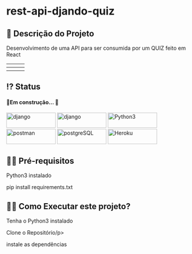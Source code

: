 
 <!-- Explicação do projeto -->
<h1 align="left">rest-api-djando-quiz</h1>
<h2 align="left"> 🧾 Descrição do Projeto</h2>
<p align="left"> Desenvolvimento de uma API para ser consumida por um QUIZ feito em React</p>
<table>
	<tbody>
		<tr>
			<th>  </th>
			<th>  </th>
			<th>  </th>
		</tr>
		<tr>
			<th> </th>
			<th>  </th>
			<th> </th>
		</tr>
	</tbody>
</table>

 <!-- Status do projeto -->
 <h2 align="left"> ⁉ Status </h2>
<h4 align="left"> 
	<p align="left">🚧Em construção... 🚧</p>
</h4>


<!-- Indice -->
<!--<p align="center">
 <a href="#objetivo">Objetivo</a> •
 <a href="#roadmap">Roadmap</a> • 
 <a href="#tecnologias">Tecnologias</a> • 
 <a href="#contribuicao">Contribuição</a> • 
 <a href="#licenc-a">Licença</a> • 
 <a href="#autor">Autor</a>
</p>-->

<!-- Tecnologias envolvidas -->
<div align="left" class='container'>
<div class="box" align="left" display='flex'>
		<a href="https://www.djangoproject.com/" target="_blank" align = "left"> <img src="https://img.shields.io/badge/Django-092E20?style=for-the-badge&logo=django&logoColor=white" alt="django" width="130" height="40"/></a>
		<a href="https://www.django-rest-framework.org/" target="_blank" align = "left"> <img src="https://img.shields.io/badge/DJANGO-REST-ff1709?style=for-the-badge&logo=django&logoColor=white&color=ff1709&labelColor=gray" alt="django" width="130" height="40"/></a>
		<a href="https://www.python.org/" target="_blank" align = "left"> <img src="https://img.shields.io/badge/Python-3776AB?style=for-the-badge&logo=python&logoColor=white" width="130" height="40" alt="Python3" /></a>
		<a href="https://www.postman.com/" target="_blank" align = "left"> <img src="https://img.shields.io/badge/Postman-FF6C37?style=for-the-badge&logo=Postman&logoColor=white" alt="postman" width="130" height="40"/></a>
		<a href="https://www.postgresql.org/" target="_blank" align = "left"> <img src="https://img.shields.io/badge/PostgreSQL-316192?style=for-the-badge&logo=postgresql&logoColor=white" alt="postgreSQL" width="130" height="40"/></a>
		<a href="https://www.heroku.com/" target="_blank" align = "left"> <img src="https://img.shields.io/badge/Heroku-430098?style=for-the-badge&logo=heroku&logoColor=white" alt="Heroku" width="130" height="40"/></a>
	</div>
</div>

<!-- Requirements -->
<div align="left" class='container'>
	<h2 align="left">👨‍💻 Pré-requisitos </h2>
	<p align="left">Python3 instalado</p>
  pip install requirements.txt
</div>



<!-- How to execute -->
<div align="left" class='container'>
	<h2 align="left">🏃‍♀️ Como Executar este projeto? </h2>
	<p align="left"> Tenha o Python3 instalado</p>
  <p align="left">Clone o Repositório/p>
  <p align="left">instale as dependências</p>

</div>

<!-- Resultados -->
<!-- Resultado API -->
<!-- <div align="center" class='container'>
	<h2 align="center"> ⚡ Alguns Resultados das Análises ⚡</h2>
</div>-->

<!-- Resultados parciais -->
<!-- <div align="left" class='result'>
	<h3 align="left"> ➡ Correlação das Vendas ⬅</h3>
	<img alt="#vendas" title="#vendas" src="./result_git/vendas.png" width=1200" height="600"/>
</div>-->
												 

